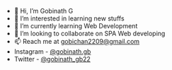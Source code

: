 - 👋 Hi, I’m Gobinath G
- 👀 I’m interested in learning new stuffs
- 🌱 I’m currently learning Web Development
- 💞️ I’m looking to collaborate on SPA Web developing
- 📫 Reach me at gobichan2209@gmail.com
- Instagram - [@gobinath.gb](https://www.instagram.com/gobinath.gb/)
- Twitter - [@gobinath_gb22](https://twitter.com/gobinath_gb22)

